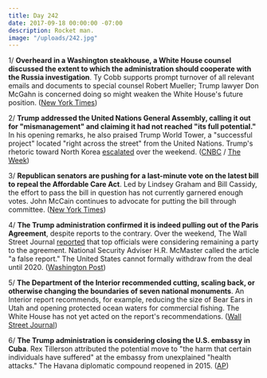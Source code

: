 ```yaml
---
title: Day 242
date: 2017-09-18 00:00:00 -07:00
description: Rocket man.
image: "/uploads/242.jpg"
---
```


1/ **Overheard in a Washington steakhouse, a White House counsel discussed the extent to which the administration should cooperate with the Russia investigation**. Ty Cobb supports prompt turnover of all relevant emails and documents to special counsel Robert Mueller; Trump lawyer Don McGahn is concerned doing so might weaken the White House's future position. ([New York Times](https://www.nytimes.com/2017/09/17/us/politics/trump-lawyers-white-house-russia-mcgahn-ty-cobb.html))

2/ **Trump addressed the United Nations General Assembly, calling it out for "mismanagement" and claiming it had not reached "its full potential."** In his opening remarks, he also praised Trump World Tower, a "successful project" located "right across the street" from the United Nations. Trump's rhetoric toward North Korea [escalated](https://www.washingtonpost.com/politics/us-warns-that-time-is-running-out-for-peaceful-solution-with-north-korea/2017/09/17/101dcdea-9bd6-11e7-8ea1-ed975285475e_story.html?utm_term=.ffaec16b211d) over the weekend. ([CNBC](https://www.cnbc.com/2017/09/18/trump-opens-week-at-un-by-calling-out-mismanagement-underperformance.html) / [The Week](http://theweek.com/speedreads/725254/trump-makes-un-debut-shout-successful-property-right-across-street))

3/ **Republican senators are pushing for a last-minute vote on the latest bill to repeal the Affordable Care Act**. Led by Lindsey Graham and Bill Cassidy, the effort to pass the bill in question has not currently garnered enough votes. John McCain continues to advocate for putting the bill through committee. ([New York Times](https://www.nytimes.com/2017/09/18/us/politics/obamacare-repeal-vote.html))

4/ **The Trump administration confirmed it is indeed pulling out of the Paris Agreement**, despite reports to the contrary. Over the weekend, The Wall Street Journal [reported](https://www.wsj.com/articles/trump-administration-wont-withdraw-from-paris-climate-deal-1505593922) that top officials were considering remaining a party to the agreement. National Security Adviser H.R. McMaster called the article "a false report." The United States cannot formally withdraw from the deal until 2020. ([Washington Post](https://www.washingtonpost.com/news/post-politics/wp/2017/09/17/mcmaster-says-no-redo-on-paris-climate-deal-decision-suggests-bannon-tried-to-manipulate-trump/))

5/ **The Department of the Interior recommended cutting, scaling back, or otherwise changing the boundaries of seven national monuments**. An Interior report recommends, for example, reducing the size of Bear Ears in Utah and opening protected ocean waters for commercial fishing. The White House has not yet acted on the report's recommendations. ([Wall Street Journal](https://www.wsj.com/articles/interior-report-recommends-cuts-or-changes-to-7-national-land-monuments-1505695948))

6/ **The Trump administration is considering closing the U.S. embassy in Cuba**. Rex Tillerson attributed the potential move to "the harm that certain individuals have suffered" at the embassy from unexplained "health attacks." The Havana diplomatic compound reopened in 2015. ([AP](https://apnews.com/98aaf30d47b8463688eb6974be2c3e76/Top-US-diplomat-says-closing-Embassy-in-Cuba-))